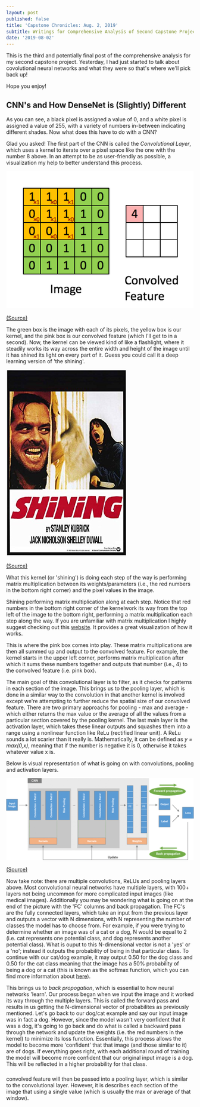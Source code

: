 ```yaml
---
layout: post
published: false
title: 'Capstone Chronicles: Aug. 2, 2019'
subtitle: Writings for Comprehensive Analysis of Second Capstone Project
date: '2019-08-02'
---
```

This is the third and potentially final post of the comprehensive analysis for my second capstone project. Yesterday, I had just started to talk about covolutional neural networks and what they were so that's where we'll pick back up! 

Hope you enjoy!

## CNN's and How DenseNet is (Slightly) Different

As you can see, a black pixel is assigned a value of 0, and a white pixel is assigned a value of 255, with a variety of numbers in-between indicating different shades. Now what does this have to do with a CNN?

Glad you asked! The first part of the CNN is called the _Convolutional Layer_, which uses a kernel to iterate over a pixel space like the one with the number 8 above. In an attempt to be as user-friendly as possible, a visualization my help to better understand this process.

![cnn_kernel.gif](/img/cnn_kernel.gif)

[(Source)](https://hackernoon.com/visualizing-parts-of-convolutional-neural-networks-using-keras-and-cats-5cc01b214e59)

The green box is the image with each of its pixels, the yellow box is our kernel, and the pink box is our convolved feature (which I'll get to in a second). Now, the kernel can be viewed kind of like a flashlight, where it steadily works its way across the entire width and height of the image until it has shined its light on every part of it. Guess you could call it a deep learning version of 'the shining'. 

![the_shining.jpg](/img/the_shining.jpg)

[(Source)](https://www.amazon.com/Shining-POSTER-Movie-11-Inches/dp/B00KK6JLZY)

What this kernel (or 'shining') is doing each step of the way is performing matrix multiplication between its weights/parameters (i.e., the red numbers in the bottom right corner) and the pixel values in the image.

Shining performing matrix multiplication along at each step. Notice that red numbers in the bottom right corner of the kernelwork its way from the top left of the image to the bottom right, performing a matrix multiplication each step along the way. If you are unfamiliar with matrix multiplication I highly suggest checking out this [website](http://matrixmultiplication.xyz/). It provides a great visualization of how it works. 

This is where the pink box comes into play. These matrix multiplications are then all summed up and output to the convolved feature. For example, the kernel starts in the upper left corner, performs matrix multiplication after which it sums these numbers together and outputs that number (i.e., 4) to the convolved feature (i.e. pink box).

The main goal of this convolutional layer is to filter, as it checks for patterns in each section of the image. This brings us to the pooling layer, which is done in a similar way to the convolution in that another kernel is involved except we're attempting to further reduce the spatial size of our convolved feature. There are two primary approachs for pooling - max and average - which either returns the max value or the average of all the values from a particular section covered by the pooling kernel. The last main layer is the activation layer, which takes these linear outputs and squashes them into a range using a nonlinear function like ReLu (rectified linear unit). A ReLu sounds a lot scarier than it really is. Mathematically, it can be defined as _y = max(0,x)_, meaning that if the number is negative it is 0, otherwise it takes whatever value x is. 

Below is visual representation of what is going on with convolutions, pooling and activation layers. 

![cnn_high_level.png](/img/cnn_high_level.png)

[(Source)](https://media.springernature.com/original/springer-static/image/art%3A10.1007%2Fs13244-018-0639-9/MediaObjects/13244_2018_639_Fig1_HTML.png)

Now take note: there are multiple convolutions, ReLUs and pooling layers above. Most convolutional neural networks have multiple layers, with 100+ layers not being uncommon for more complicated input images (like medical images). Additionally you may be wondering what is going on at the end of the picture with the 'FC' columns and back propagation. The FC's are the fully connected layers, which take an input from the previous layer and outputs a vector with N dimensions, with N representing the number of classes the model has to choose from. For example, if you were trying to determine whether an image was of a cat or a dog, N would be equal to 2 (i.e. cat represents one potential class, and dog represents another potential class). What is ouput to this N-dimensional vector is not a 'yes' or a 'no'; instead it outputs the probability of being in that particular class. To continue with our cat/dog example, it may output 0.50 for the dog class and 0.50 for the cat class meaning that the image has a 50% probability of being a dog or a cat (this is known as the softmax function, which you can find more information about [here](https://en.wikipedia.org/wiki/Softmax_function)). 

This brings us to  _back propogation_, which is essential to how neural networks 'learn'. Our process began when we input the image and it worked its way through the multiple layers. This is called the forward pass and results in us getting the N-dimensional vector of probabilites as previously mentioned. Let's go back to our dog/cat example and say our input image was in fact a dog. However, since the model wasn't very confident that it was a dog, it's going to go back and do what is called a backward pass through the network and update the weights (i.e. the red numbers in the kernel) to minimize its loss function. Essentially, this process allows the model to become more 'confident' that that image (and those similar to it) are of dogs. If everything goes right, with each additional round of training the model will become more confident that our original input image is a dog. This will be reflected in a higher probability for that class. 

### 



convolved feature will then be passed into a pooling layer, which is similar to the convolutional layer. However, it is describes each section of the image that using a single value (which is usually the max or average of that window). 
